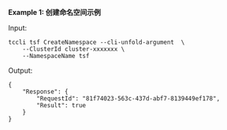 **Example 1: 创建命名空间示例**



Input: 

```
tccli tsf CreateNamespace --cli-unfold-argument  \
    --ClusterId cluster-xxxxxxx \
    --NamespaceName tsf
```

Output: 
```
{
    "Response": {
        "RequestId": "81f74023-563c-437d-abf7-8139449ef178",
        "Result": true
    }
}
```

